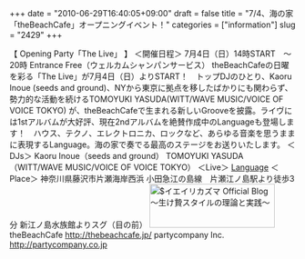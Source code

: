 +++
date = "2010-06-29T16:40:05+09:00"
draft = false
title = "7/4、海の家「theBeachCafe」オープニングイベント！"
categories = ["information"]
slug = "2429"
+++

【 Opening Party「The Live」 】
＜開催日程＞
7月4日（日）14時START　～20時
Entrance Free（ウェルカムシャンパンサービス）
theBeachCafeの日曜を彩る「The Live」が7月4日（日）よりSTART！　トップDJのひとり、Kaoru Inoue (seeds and ground)、NYから東京に拠点を移したばかりにも関わらず、勢力的な活動を続けるTOMOYUKI YASUDA(WITT/WAVE MUSIC/VOICE OF VOICE TOKYO) が、theBeachCafeで生まれる新しいGrooveを披露。ライヴには1stアルバムが大好評、現在2ndアルバムを絶賛作成中のLanguageも登場します！　ハウス、テクノ、エレクトロニカ、ロックなど、あらゆる音楽を思うままに表現するLanguage。海の家で奏でる最高のステージをお送りいたします。
＜DJs＞
Kaoru Inoue（seeds and ground）
TOMOYUKI YASUDA（WITT/WAVE MUSIC/VOICE OF VOICE TOKYO）
＜Live＞
<a href="http://www.language.ne.jp/" target="_blank">Language</a>
＜Place＞
神奈川県藤沢市片瀬海岸西浜
小田急江の島線　片瀬江ノ島駅より徒歩3分
新江ノ島水族館よりスグ（目の前）
<a href="/images/ameblo/blog_import_4f7a396b9797f.jpg"><img src="/images/ameblo/blog_import_4f7a396ac5c21.jpg"  alt="$イエイリカズマ Official Blog ～生け贄スタイルの理論と実践～" width="220" height="77" border="0" /></a>
theBeachCafe
<a href="http://thebeachcafe.jp/" target="_blank">http://thebeachcafe.jp/</a>
partycompany Inc.
<a href="http://partycompany.co.jp" target="_blank">http://partycompany.co.jp</a>
